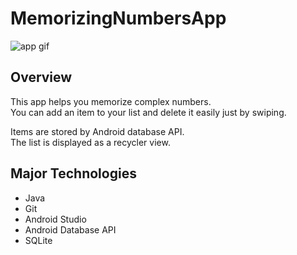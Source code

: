 # MemorizingNumbersApp
![app gif](../media/memonum.gif)

## Overview
This app helps you memorize complex numbers.</br>
You can add an item to your list and delete it easily just by swiping.

Items are stored by Android database API.</br>
The list is displayed as a recycler view.

## Major Technologies
- Java
- Git
- Android Studio
- Android Database API
- SQLite
